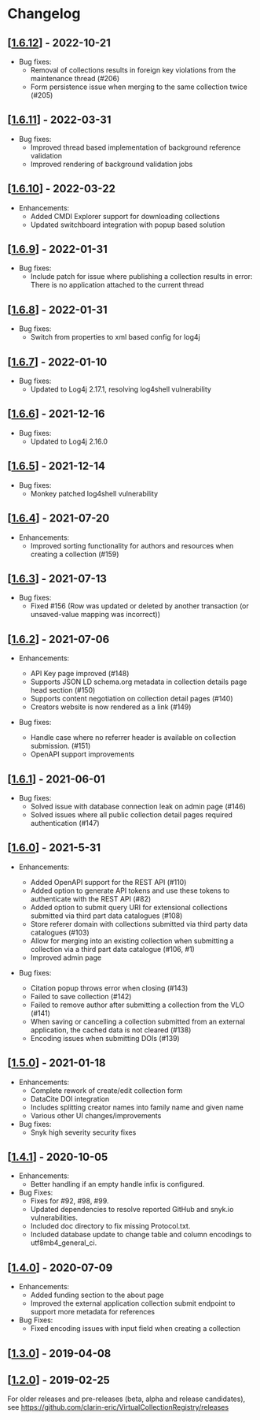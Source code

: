 # Changelog

## [[1.6.12](https://github.com/clarin-eric/VirtualCollectionRegistry/releases/tag/1.6.12)] - 2022-10-21
- Bug fixes:
  - Removal of collections results in foreign key violations from the maintenance thread (#206)
  - Form persistence issue when merging to the same collection twice (#205)
  
## [[1.6.11](https://github.com/clarin-eric/VirtualCollectionRegistry/releases/tag/1.6.11)] - 2022-03-31
- Bug fixes:
  - Improved thread based implementation of background reference validation
  - Improved rendering of background validation jobs
 
## [[1.6.10](https://github.com/clarin-eric/VirtualCollectionRegistry/releases/tag/1.6.10)] - 2022-03-22
- Enhancements:
  - Added CMDI Explorer support for downloading collections
  - Updated switchboard integration with popup based solution

## [[1.6.9](https://github.com/clarin-eric/VirtualCollectionRegistry/releases/tag/1.6.9)] - 2022-01-31
- Bug fixes:
  - Include patch for issue where publishing a collection results in error: There is no application attached to the current thread

## [[1.6.8](https://github.com/clarin-eric/VirtualCollectionRegistry/releases/tag/1.6.8)] - 2022-01-31
- Bug fixes:
  - Switch from properties to xml based config for log4j

## [[1.6.7](https://github.com/clarin-eric/VirtualCollectionRegistry/releases/tag/1.6.7)] - 2022-01-10
- Bug fixes:
  - Updated to Log4j 2.17.1, resolving log4shell vulnerability

## [[1.6.6](https://github.com/clarin-eric/VirtualCollectionRegistry/releases/tag/1.6.6)] - 2021-12-16
- Bug fixes:
  - Updated to Log4j 2.16.0

## [[1.6.5](https://github.com/clarin-eric/VirtualCollectionRegistry/releases/tag/1.6.5)] - 2021-12-14
- Bug fixes:
  - Monkey patched log4shell vulnerability

## [[1.6.4](https://github.com/clarin-eric/VirtualCollectionRegistry/releases/tag/1.6.4)] - 2021-07-20
- Enhancements:
  - Improved sorting functionality for authors and resources when creating a collection (#159)

## [[1.6.3](https://github.com/clarin-eric/VirtualCollectionRegistry/releases/tag/1.632)] - 2021-07-13
- Bug fixes:
  - Fixed #156 (Row was updated or deleted by another transaction (or unsaved-value mapping was incorrect))

## [[1.6.2](https://github.com/clarin-eric/VirtualCollectionRegistry/releases/tag/1.6.2)] - 2021-07-06
- Enhancements:
  - API Key page improved (#148)
  - Supports JSON LD schema.org metadata in collection details page head section (#150)
  - Supports content negotiation on collection detail pages (#140)
  - Creators website is now rendered as a link (#149)

- Bug fixes:
  - Handle case where no referrer header is available on collection submission. (#151)
  - OpenAPI support improvements

## [[1.6.1](https://github.com/clarin-eric/VirtualCollectionRegistry/releases/tag/1.6.1)] - 2021-06-01
- Bug fixes:
  - Solved issue with database connection leak on admin page (#146)
  - Solved issues where all public collection detail pages required authentication (#147)

## [[1.6.0](https://github.com/clarin-eric/VirtualCollectionRegistry/releases/tag/1.6.0)] - 2021-5-31
- Enhancements:
  - Added OpenAPI support for the REST API (#110)
  - Added option to generate API tokens and use these tokens to authenticate with the REST API (#82)
  - Added option to submit query URI for extensional collections submitted via third part data catalogues (#108)
  - Store referer domain with collections submitted via third party data catalogues (#103)
  - Allow for merging into an existing collection when submitting a collection via a third part data catalogue (#106, #1)
  - Improved admin page

- Bug fixes:
  - Citation popup throws error when closing (#143)
  - Failed to save collection (#142)
  - Failed to remove author after submitting a collection from the VLO (#141)
  - When saving or cancelling a collection submitted from an external application, the cached data is not cleared (#138)
  - Encoding issues when submitting DOIs (#139)

## [[1.5.0](https://github.com/clarin-eric/VirtualCollectionRegistry/releases/tag/1.5.0)] - 2021-01-18
- Enhancements:
  - Complete rework of create/edit collection form
  - DataCite DOI integration
  - Includes splitting creator names into family name and given name
  - Various other UI changes/improvements
- Bug fixes:
  - Snyk high severity security fixes

## [[1.4.1](https://github.com/clarin-eric/VirtualCollectionRegistry/releases/tag/1.4.1)] - 2020-10-05
- Enhancements:
  - Better handling if an empty handle infix is configured.
- Bug Fixes:
  - Fixes for #92, #98, #99.
  - Updated dependencies to resolve reported GitHub and snyk.io vulnerabilities.
  - Included doc directory to fix missing Protocol.txt.
  - Included database update to change table and column encodings to utf8mb4_general_ci.

## [[1.4.0](https://github.com/clarin-eric/VirtualCollectionRegistry/releases/tag/1.4.1)] - 2020-07-09
- Enhancements:
  - Added funding section to the about page
  - Improved the external application collection submit endpoint to support more metadata for references
- Bug Fixes:
  - Fixed encoding issues with input field when creating a collection

## [[1.3.0](https://github.com/clarin-eric/VirtualCollectionRegistry/releases/tag/1.3.0)]  - 2019-04-08

## [[1.2.0](https://github.com/clarin-eric/VirtualCollectionRegistry/releases/tag/1.2.0)]  -  2019-02-25

For older releases and pre-releases (beta, alpha and release candidates), see https://github.com/clarin-eric/VirtualCollectionRegistry/releases
